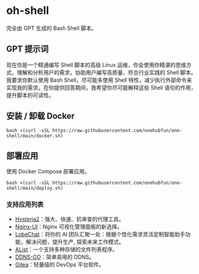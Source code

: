 # oh-shell

完全由 GPT 生成的 Bash Shell 脚本。

## GPT 提示词

现在你是一个精通编写 Shell 脚本的高级 Linux 运维，你会使用你精湛的思维方式，理解和分析用户的需求，协助用户编写高质量、符合行业实践的 Shell 脚本。我要求你默认使用 Bash Shell，尽可能多使用 Shell 特性，减少执行外部命令来实现我的需求。在你提供回答期间，我希望你尽可能解释这些 Shell 语句的作用，提升脚本的可读性。

## 安装 / 卸载 Docker

```shell
bash <(curl -sSL https://raw.githubusercontent.com/onehubfun/one-shell/main/docker.sh)
```

## 部署应用

使用 Docker Compose 部署应用。

```shell
bash <(curl -sSL https://raw.githubusercontent.com/onehubfun/one-shell/main/deploy.sh)
```

### 支持应用列表

+ [Hysteria2](https://v2.hysteria.network/)：强大、快速、抗审查的代理工具。
+ [Nginx-UI](https://nginxui.com/)：Nginx 可视化管理面板的新选择。
+ [LobeChat](https://lobehub.com/)：将你的 AI 团队汇聚一处：根据个性化需求灵活定制智能助手功能，解决问题，提升生产, 探索未来工作模式。
+ [AList](https://alist.nn.ci/)：一个支持多种存储的文件列表程序。
+ [DDNS-GO](https://github.com/jeessy2/ddns-go)：简单易用的 DDNS。
+ [Gitea](https://docs.gitea.com/)：轻量级的 DevOps 平台软件。
